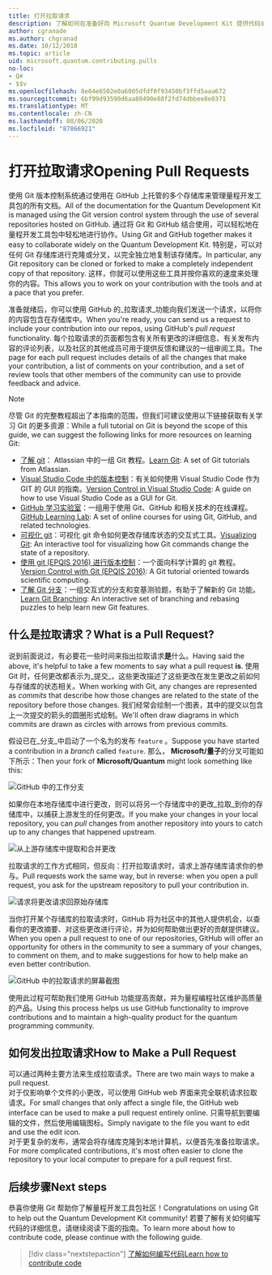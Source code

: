 ```yaml
---
title: 打开拉取请求
description: 了解如何在准备好向 Microsoft Quantum Development Kit 提供代码或文档时提交 GitHub 拉取请求。
author: cgranade
ms.author: chgranad
ms.date: 10/12/2018
ms.topic: article
uid: microsoft.quantum.contributing.pulls
no-loc:
- Q#
- $$v
ms.openlocfilehash: 8e04e6502e0a6005dfdf0f93450bf3ffd5aaa672
ms.sourcegitcommit: 6bf99d93590d6aa80490e88f2fd74dbbee8e0371
ms.translationtype: MT
ms.contentlocale: zh-CN
ms.lasthandoff: 08/06/2020
ms.locfileid: "87866921"
---
```

# <a name="opening-pull-requests"></a><span data-ttu-id="1e95e-103">打开拉取请求</span><span class="sxs-lookup"><span data-stu-id="1e95e-103">Opening Pull Requests</span></span> #

<span data-ttu-id="1e95e-104">使用 Git 版本控制系统通过使用在 GitHub 上托管的多个存储库来管理量程开发工具包的所有文档。</span><span class="sxs-lookup"><span data-stu-id="1e95e-104">All of the documentation for the Quantum Development Kit is managed using the Git version control system through the use of several repositories hosted on GitHub.</span></span>
<span data-ttu-id="1e95e-105">通过将 Git 和 GitHub 结合使用，可以轻松地在量程开发工具包中轻松地进行协作。</span><span class="sxs-lookup"><span data-stu-id="1e95e-105">Using Git and GitHub together makes it easy to collaborate widely on the Quantum Development Kit.</span></span>
<span data-ttu-id="1e95e-106">特别是，可以对任何 Git 存储库进行克隆或分叉，以完全独立地复制该存储库。</span><span class="sxs-lookup"><span data-stu-id="1e95e-106">In particular, any Git repository can be cloned or forked to make a completely independent copy of that repository.</span></span>
<span data-ttu-id="1e95e-107">这样，你就可以使用这些工具并按你喜欢的速度来处理你的内容。</span><span class="sxs-lookup"><span data-stu-id="1e95e-107">This allows you to work on your contribution with the tools and at a pace that you prefer.</span></span>

<span data-ttu-id="1e95e-108">准备就绪后，你可以使用 GitHub 的_拉取请求_功能向我们发送一个请求，以将你的内容包含在存储库中。</span><span class="sxs-lookup"><span data-stu-id="1e95e-108">When you're ready, you can send us a request to include your contribution into our repos, using GitHub's _pull request_ functionality.</span></span>
<span data-ttu-id="1e95e-109">每个拉取请求的页面都包含有关所有更改的详细信息、有关发布内容的评论列表，以及社区的其他成员可用于提供反馈和建议的一组审阅工具。</span><span class="sxs-lookup"><span data-stu-id="1e95e-109">The page for each pull request includes details of all the changes that make your contribution, a list of comments on your contribution, and a set of review tools that other members of the community can use to provide feedback and advice.</span></span>

> [!NOTE]
> <span data-ttu-id="1e95e-110">尽管 Git 的完整教程超出了本指南的范围，但我们可建议使用以下链接获取有关学习 Git 的更多资源：</span><span class="sxs-lookup"><span data-stu-id="1e95e-110">While a full tutorial on Git is beyond the scope of this guide, we can suggest the following links for more resources on learning Git:</span></span>
>
> - <span data-ttu-id="1e95e-111">[了解 git](https://www.atlassian.com/git)： Atlassian 中的一组 Git 教程。</span><span class="sxs-lookup"><span data-stu-id="1e95e-111">[Learn Git](https://www.atlassian.com/git): A set of Git tutorials from Atlassian.</span></span>
> - <span data-ttu-id="1e95e-112">[Visual Studio Code 中的版本控制](https://code.visualstudio.com/docs/editor/versioncontrol)：有关如何使用 Visual Studio Code 作为 GIT 的 GUI 的指南。</span><span class="sxs-lookup"><span data-stu-id="1e95e-112">[Version Control in Visual Studio Code](https://code.visualstudio.com/docs/editor/versioncontrol): A guide on how to use Visual Studio Code as a GUI for Git.</span></span>
> - <span data-ttu-id="1e95e-113">[GitHub 学习实验室](https://lab.github.com/)：一组用于使用 Git、GitHub 和相关技术的在线课程。</span><span class="sxs-lookup"><span data-stu-id="1e95e-113">[GitHub Learning Lab](https://lab.github.com/): A set of online courses for using Git, GitHub, and related technologies.</span></span>
> - <span data-ttu-id="1e95e-114">[可视化 git](https://git-school.github.io/visualizing-git/)：可视化 git 命令如何更改存储库状态的交互式工具。</span><span class="sxs-lookup"><span data-stu-id="1e95e-114">[Visualizing Git](https://git-school.github.io/visualizing-git/): An interactive tool for visualizing how Git commands change the state of a repository.</span></span>
> - <span data-ttu-id="1e95e-115">[使用 git (EPQIS 2016) 进行版本控制](https://nbviewer.jupyter.org/github/QuinnPhys/PythonWorkshop-science/blob/master/lecture-1-scicomp-tools-part1.ipynb#Version-Control-with-Git-(50-Minutes))：一个面向科学计算的 git 教程。</span><span class="sxs-lookup"><span data-stu-id="1e95e-115">[Version Control with Git (EPQIS 2016)](https://nbviewer.jupyter.org/github/QuinnPhys/PythonWorkshop-science/blob/master/lecture-1-scicomp-tools-part1.ipynb#Version-Control-with-Git-(50-Minutes)): A Git tutorial oriented towards scientific computing.</span></span>
> - <span data-ttu-id="1e95e-116">[了解 Git 分支](https://learngitbranching.js.org/)：一组交互式的分支和变基测验题，有助于了解新的 Git 功能。</span><span class="sxs-lookup"><span data-stu-id="1e95e-116">[Learn Git Branching](https://learngitbranching.js.org/): An interactive set of branching and rebasing puzzles to help learn new Git features.</span></span>

## <a name="what-is-a-pull-request"></a><span data-ttu-id="1e95e-117">什么是拉取请求？</span><span class="sxs-lookup"><span data-stu-id="1e95e-117">What is a Pull Request?</span></span> ##

<span data-ttu-id="1e95e-118">说到前面说过，有必要花一些时间来指出拉取请求**是**什么。</span><span class="sxs-lookup"><span data-stu-id="1e95e-118">Having said the above, it's helpful to take a few moments to say what a pull request **is**.</span></span>
<span data-ttu-id="1e95e-119">使用 Git 时，任何更改都表示为_提交_，这些更改描述了这些更改在发生更改之前如何与存储库的状态相关。</span><span class="sxs-lookup"><span data-stu-id="1e95e-119">When working with Git, any changes are represented as _commits_ that describe how those changes are related to the state of the repository before those changes.</span></span>
<span data-ttu-id="1e95e-120">我们经常会绘制一个图表，其中的提交以包含上一次提交的箭头的圆圈形式绘制。</span><span class="sxs-lookup"><span data-stu-id="1e95e-120">We'll often draw diagrams in which commits are drawn as circles with arrows from previous commits.</span></span>

<span data-ttu-id="1e95e-121">假设已在_分支_中启动了一个名为的发布 `feature` 。</span><span class="sxs-lookup"><span data-stu-id="1e95e-121">Suppose you have started a contribution in a _branch_ called `feature`.</span></span>
<span data-ttu-id="1e95e-122">那么， **Microsoft/量子**的分叉可能如下所示：</span><span class="sxs-lookup"><span data-stu-id="1e95e-122">Then your fork of **Microsoft/Quantum** might look something like this:</span></span>

![GitHub 中的工作分支](~/media/git-workflow-step0.png)

<span data-ttu-id="1e95e-124">如果你在本地存储库中进行更改，则可以将另一个存储库中的更改_拉取_到你的存储库中，以捕获上游发生的任何更改。</span><span class="sxs-lookup"><span data-stu-id="1e95e-124">If you make your changes in your local repository, you can _pull_ changes from another repository into yours to catch up to any changes that happened upstream.</span></span>

![从上游存储库中提取和合并更改](~/media/git-workflow-step1.png)

<span data-ttu-id="1e95e-126">拉取请求的工作方式相同，但反向：打开拉取请求时，请求上游存储库请求你的参与。</span><span class="sxs-lookup"><span data-stu-id="1e95e-126">Pull requests work the same way, but in reverse: when you open a pull request, you ask for the upstream repository to pull your contribution in.</span></span>

![请求将更改请求回原始存储库](~/media/git-workflow-step2.png)

<span data-ttu-id="1e95e-128">当你打开某个存储库的拉取请求时，GitHub 将为社区中的其他人提供机会，以查看你的更改摘要、对这些更改进行评论，并为如何帮助做出更好的贡献提供建议。</span><span class="sxs-lookup"><span data-stu-id="1e95e-128">When you open a pull request to one of our repositories, GitHub will offer an opportunity for others in the community to see a summary of your changes, to comment on them, and to make suggestions for how to help make an even better contribution.</span></span>

![GitHub 中的拉取请求的屏幕截图](~/media/pull-request-header.png)

<span data-ttu-id="1e95e-130">使用此过程可帮助我们使用 GitHub 功能提高贡献，并为量程编程社区维护高质量的产品。</span><span class="sxs-lookup"><span data-stu-id="1e95e-130">Using this process helps us use GitHub functionality to improve contributions and to maintain a high-quality product for the quantum programming community.</span></span>

## <a name="how-to-make-a-pull-request"></a><span data-ttu-id="1e95e-131">如何发出拉取请求</span><span class="sxs-lookup"><span data-stu-id="1e95e-131">How to Make a Pull Request</span></span> ##

<span data-ttu-id="1e95e-132">可以通过两种主要方法来生成拉取请求。</span><span class="sxs-lookup"><span data-stu-id="1e95e-132">There are two main ways to make a pull request.</span></span>  
<span data-ttu-id="1e95e-133">对于仅影响单个文件的小更改，可以使用 GitHub web 界面来完全联机请求拉取请求。</span><span class="sxs-lookup"><span data-stu-id="1e95e-133">For small changes that only affect a single file, the GitHub web interface can be used to make a pull request entirely online.</span></span> <span data-ttu-id="1e95e-134">只需导航到要编辑的文件，然后使用编辑图标。</span><span class="sxs-lookup"><span data-stu-id="1e95e-134">Simply navigate to the file you want to edit and use the edit icon.</span></span>  
<span data-ttu-id="1e95e-135">对于更复杂的发布，通常会将存储库克隆到本地计算机，以便首先准备拉取请求。</span><span class="sxs-lookup"><span data-stu-id="1e95e-135">For more complicated contributions, it's most often easier to clone the repository to your local computer to prepare for a pull request first.</span></span>

<!--
### Using the Web Interface ###

**TODO**

### Command-Line and GitHub Flow ###

Most of the time, it's easier to prepare a pull request on your own computer; that makes it easier to work incrementally, and to test your changes.
If you haven't already done so, the first step is to _fork_ the repository that you'd like to contribute to.
Forking makes a complete clone of the original repository, but under your GitHub account instead of under [Microsoft](http://github.com/Microsoft/) or [MicrosoftDocs](http://github.com/MicrosoftDocs/).
This way, you can edit your personal fork to your heart's content before making a pull request for your work.

**TODO: pick up here**

## Code Review and Etiquette ##

**TODO: PR ettiquette, reviews, etc.**

-->

## <a name="next-steps"></a><span data-ttu-id="1e95e-136">后续步骤</span><span class="sxs-lookup"><span data-stu-id="1e95e-136">Next steps</span></span> ##

<span data-ttu-id="1e95e-137">恭喜你使用 Git 帮助你了解量程开发工具包社区！</span><span class="sxs-lookup"><span data-stu-id="1e95e-137">Congratulations on using Git to help out the Quantum Development Kit community!</span></span>
<span data-ttu-id="1e95e-138">若要了解有关如何编写代码的详细信息，请继续阅读下面的指南。</span><span class="sxs-lookup"><span data-stu-id="1e95e-138">To learn more about how to contribute code, please continue with the following guide.</span></span>

> [!div class="nextstepaction"]
> [<span data-ttu-id="1e95e-139">了解如何编写代码</span><span class="sxs-lookup"><span data-stu-id="1e95e-139">Learn how to contribute code</span></span>](xref:microsoft.quantum.contributing.code)
